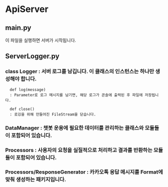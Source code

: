 # ApiServer
  
## main.py
   이 파일을 실행하면 서버가 시작됩니다.
  
  
## ServerLogger.py
### class Logger : 서버 로그를 남깁니다. 이 클래스의 인스턴스는 하나만 생성해야 합니다.
      def log(message)  
      : Parameter로 로그 메시지를 남기면, 해당 로그가 콘솔에 출력된 후 파일에 저장됩니다.

      def close()
      : 로깅을 위해 만들어진 FileStream을 닫습니다.

### DataManager : 챗봇 운용에 필요한 데이터를 관리하는 클래스와 모듈들이 포함되어 있습니다.
  
### Processors : 사용자의 요청을 실질적으로 처리하고 결과를 반환하는 모듈들이 포함되어 있습니다.

### Processors/ResponseGenerator : 카카오톡 응답 메시지를 Format에 맞춰 생성하는 패키지입니다.